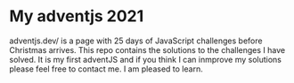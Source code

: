# My adventjs 2021

adventjs.dev/ is a page with 25 days of JavaScript challenges before Christmas arrives. This repo contains the solutions to the challenges I have solved.
It is my first adventJS and if you think I can inmprove my solutions please feel free to contact me. I am pleased to learn.
